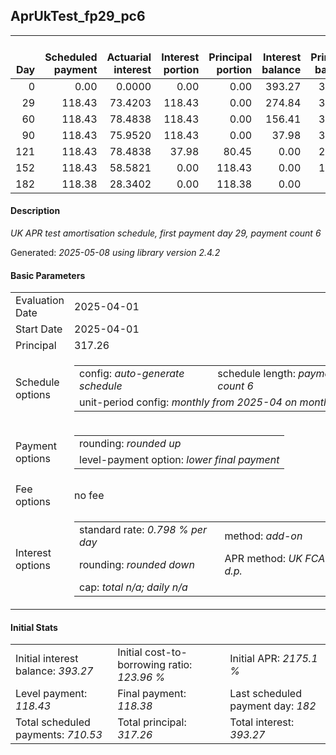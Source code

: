 <h2>AprUkTest_fp29_pc6</h2>
<table>
    <thead style="vertical-align: bottom;">
        <th style="text-align: right;">Day</th>
        <th style="text-align: right;">Scheduled payment</th>
        <th style="text-align: right;">Actuarial interest</th>
        <th style="text-align: right;">Interest portion</th>
        <th style="text-align: right;">Principal portion</th>
        <th style="text-align: right;">Interest balance</th>
        <th style="text-align: right;">Principal balance</th>
        <th style="text-align: right;">Total actuarial interest</th>
        <th style="text-align: right;">Total interest</th>
        <th style="text-align: right;">Total principal</th>
    </thead>
    <tr style="text-align: right;">
        <td class="ci00">0</td>
        <td class="ci01" style="white-space: nowrap;">0.00</td>
        <td class="ci02">0.0000</td>
        <td class="ci03">0.00</td>
        <td class="ci04">0.00</td>
        <td class="ci05">393.27</td>
        <td class="ci06">317.26</td>
        <td class="ci07">0.0000</td>
        <td class="ci08">0.00</td>
        <td class="ci09">0.00</td>
    </tr>
    <tr style="text-align: right;">
        <td class="ci00">29</td>
        <td class="ci01" style="white-space: nowrap;">118.43</td>
        <td class="ci02">73.4203</td>
        <td class="ci03">118.43</td>
        <td class="ci04">0.00</td>
        <td class="ci05">274.84</td>
        <td class="ci06">317.26</td>
        <td class="ci07">73.4203</td>
        <td class="ci08">118.43</td>
        <td class="ci09">0.00</td>
    </tr>
    <tr style="text-align: right;">
        <td class="ci00">60</td>
        <td class="ci01" style="white-space: nowrap;">118.43</td>
        <td class="ci02">78.4838</td>
        <td class="ci03">118.43</td>
        <td class="ci04">0.00</td>
        <td class="ci05">156.41</td>
        <td class="ci06">317.26</td>
        <td class="ci07">151.9041</td>
        <td class="ci08">236.86</td>
        <td class="ci09">0.00</td>
    </tr>
    <tr style="text-align: right;">
        <td class="ci00">90</td>
        <td class="ci01" style="white-space: nowrap;">118.43</td>
        <td class="ci02">75.9520</td>
        <td class="ci03">118.43</td>
        <td class="ci04">0.00</td>
        <td class="ci05">37.98</td>
        <td class="ci06">317.26</td>
        <td class="ci07">227.8561</td>
        <td class="ci08">355.29</td>
        <td class="ci09">0.00</td>
    </tr>
    <tr style="text-align: right;">
        <td class="ci00">121</td>
        <td class="ci01" style="white-space: nowrap;">118.43</td>
        <td class="ci02">78.4838</td>
        <td class="ci03">37.98</td>
        <td class="ci04">80.45</td>
        <td class="ci05">0.00</td>
        <td class="ci06">236.81</td>
        <td class="ci07">306.3399</td>
        <td class="ci08">393.27</td>
        <td class="ci09">80.45</td>
    </tr>
    <tr style="text-align: right;">
        <td class="ci00">152</td>
        <td class="ci01" style="white-space: nowrap;">118.43</td>
        <td class="ci02">58.5821</td>
        <td class="ci03">0.00</td>
        <td class="ci04">118.43</td>
        <td class="ci05">0.00</td>
        <td class="ci06">118.38</td>
        <td class="ci07">364.9220</td>
        <td class="ci08">393.27</td>
        <td class="ci09">198.88</td>
    </tr>
    <tr style="text-align: right;">
        <td class="ci00">182</td>
        <td class="ci01" style="white-space: nowrap;">118.38</td>
        <td class="ci02">28.3402</td>
        <td class="ci03">0.00</td>
        <td class="ci04">118.38</td>
        <td class="ci05">0.00</td>
        <td class="ci06">0.00</td>
        <td class="ci07">393.2621</td>
        <td class="ci08">393.27</td>
        <td class="ci09">317.26</td>
    </tr>
</table>
<h4>Description</h4>
<p><i>UK APR test amortisation schedule, first payment day 29, payment count 6</i></p>
<p>Generated: <i>2025-05-08 using library version 2.4.2</i></p>
<h4>Basic Parameters</h4>
<table>
    <tr>
        <td>Evaluation Date</td>
        <td>2025-04-01</td>
    </tr>
    <tr>
        <td>Start Date</td>
        <td>2025-04-01</td>
    </tr>
    <tr>
        <td>Principal</td>
        <td>317.26</td>
    </tr>
    <tr>
        <td>Schedule options</td>
        <td>
            <table>
                <tr>
                    <td>config: <i>auto-generate schedule</i></td>
                    <td>schedule length: <i><i>payment count</i> 6</i></td>
                </tr>
                <tr>
                    <td colspan="2" style="white-space: nowrap;">unit-period config: <i>monthly from 2025-04 on month-end</i></td>
                </tr>
            </table>
        </td>
    </tr>
    <tr>
        <td>Payment options</td>
        <td>
            <table>
                <tr>
                    <td>rounding: <i>rounded up</i></td>
                </tr>
                <tr>
                    <td>level-payment option: <i>lower&nbsp;final&nbsp;payment</i></td>
                </tr>
            </table>
        </td>
    </tr>
    <tr>
        <td>Fee options</td>
        <td>no fee
        </td>
    </tr>
    <tr>
        <td>Interest options</td>
        <td>
            <table>
                <tr>
                    <td>standard rate: <i>0.798 % per day</i></td>
                    <td>method: <i>add-on</i></td>
                </tr>
                <tr>
                    <td>rounding: <i>rounded down</i></td>
                    <td>APR method: <i>UK FCA to 1 d.p.</i></td>
                </tr>
                <tr>
                    <td colspan="2">cap: <i>total <i>n/a</i>; daily <i>n/a</i></td>
                </tr>
            </table>
        </td>
    </tr>
</table>
<h4>Initial Stats</h4>
<table>
    <tr>
        <td>Initial interest balance: <i>393.27</i></td>
        <td>Initial cost-to-borrowing ratio: <i>123.96 %</i></td>
        <td>Initial APR: <i>2175.1 %</i></td>
    </tr>
    <tr>
        <td>Level payment: <i>118.43</i></td>
        <td>Final payment: <i>118.38</i></td>
        <td>Last scheduled payment day: <i>182</i></td>
    </tr>
    <tr>
        <td>Total scheduled payments: <i>710.53</i></td>
        <td>Total principal: <i>317.26</i></td>
        <td>Total interest: <i>393.27</i></td>
    </tr>
</table>